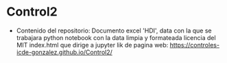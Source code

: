 # Control2
- Contenido del repositorio:
  Documento excel 'HDI', data con la que se trabajara
  python notebook con la data limpia y formateada
  licencia del MIT
  index.html que dirige a jupyter
  lik de pagina web: https://controles-icde-gonzalez.github.io/Control2/
  
